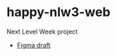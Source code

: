 # happy-nlw3-web
Next Level Week project

- [Figma draft](https://www.figma.com/file/xHCxUjSVvTfn81ElaZsTkR/Happy-Web?node-id=0%3A1)